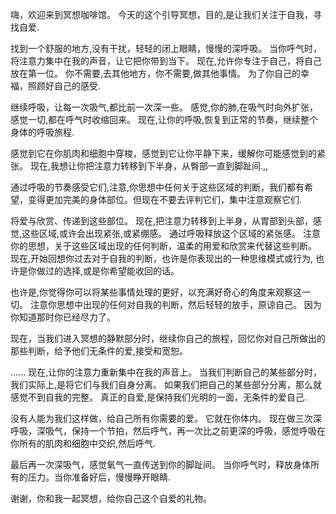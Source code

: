 嗨，欢迎来到冥想咖啡馆。
今天的这个引导冥想，目的,是让我们关注于自我，寻找自爱.

找到一个舒服的地方,没有干扰，轻轻的闭上眼睛，慢慢的深呼吸。
当你呼气时，将注意力集中在我的声音，让它把你带到当下。
现在,允许你专注于自己，将自己放在第一位。
你不需要,去其他地方，你不需要,做其他事情。
为了你自己的幸福，照顾好自己的感受.

继续呼吸，让每一次吸气,都比前一次深一些。
感觉,你的肺,在吸气时向外扩张，感觉一切,都在呼气时收缩回来。
现在,让你的呼吸,恢复到正常的节奏，继续整个身体的呼吸旅程.

感觉到它在你肌肉和细胞中穿梭，感觉到它让你平静下来，缓解你可能感觉到的紧张。
现在,我想让你把注意力转移到下半身，从臀部一直到脚趾间.,,

通过呼吸的节奏感受它们,注意,你思想中任何关于这些区域的判断，我们都有希望，变得更加完美的身体部位。但现在不要去评判它们，集中注意观察它们.

将爱与欣赏、传递到这些部位。
现在,把注意力转移到上半身，从胃部到头部，感觉,这些区域,或许会出现紧张,或紧绷感。
通过呼吸释放这个区域的紧张感。
注意你的思想，关于这些区域出现的任何判断，温柔的用爱和欣赏来代替这些判断。
现在,开始回想你过去对于自我的判断，也许是你表现出的一种思维模式或行为,
也许是你做过的选择,或是你希望能收回的话。

也许是,你觉得你可以将某些事情处理的更好，以充满好奇心的角度来观察这一切。
注意你思想中出现的任何对自我的判断，然后轻轻的放手，原谅自己。
因为你知道那时你已经尽力了。

现在，当我们进入冥想的静默部分时，继续你自己的旅程，回忆你对自己所做出的那些判断，给予他们无条件的爱,接受和宽恕。

......
现在,让你的注意力重新集中在我的声音上。
当我们判断自己的某些部分时，我们实际上,是将它们与我们自身分离。
如果我们把自己的某些部分分离，那么就感觉不到自我的完整。
真正的自爱,是保持我们光明的一面，无条件的爱自己.

没有人能为我们这样做，给自己所有你需要的爱。
它就在你体内。
现在做三次深呼吸，深吸气，保持一个节拍，然后呼气，再一次比之前更深的呼吸，感觉呼吸在你所有的肌肉和细胞中交织,然后呼气.

最后再一次深吸气，感觉氧气一直传送到你的脚趾间。
当你呼气时，释放身体所有的压力。当你准备好后，慢慢睁开眼睛.

谢谢，你和我一起冥想，给你自己这个自爱的礼物。
